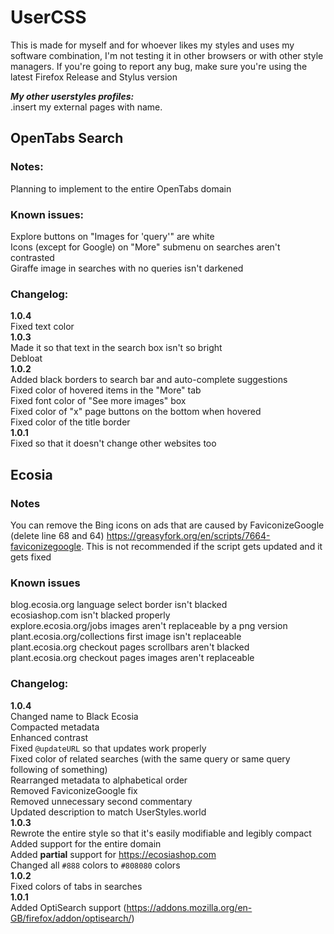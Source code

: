 # UserCSS
This is made for myself and for whoever likes my styles and uses my software combination, I'm not testing it in other browsers or with other style managers. If you're going to report any bug, make sure you're using the latest Firefox Release and Stylus version

***My other userstyles profiles:***<br>
.insert my external pages with name.

## OpenTabs Search
### Notes:
Planning to implement to the entire OpenTabs domain
### Known issues:
Explore buttons on "Images for 'query'" are white<br>
Icons (except for Google) on "More" submenu on searches aren't contrasted<br>
Giraffe image in searches with no queries isn't darkened<br>
### Changelog:
**1.0.4**<br>
Fixed text color<br>
**1.0.3**<br>
Made it so that text in the search box isn't so bright<br>
Debloat<br>
**1.0.2**<br>
Added black borders to search bar and auto-complete suggestions<br>
Fixed color of hovered items in the "More" tab<br>
Fixed font color of "See more images" box<br>
Fixed color of "x" page buttons on the bottom when hovered<br>
Fixed color of the title border<br>
**1.0.1**<br>
Fixed so that it doesn't change other websites too
## Ecosia
### Notes
You can remove the Bing icons on ads that are caused by FaviconizeGoogle (delete line 68 and 64) https://greasyfork.org/en/scripts/7664-faviconizegoogle. This is not recommended if the script gets updated and it gets fixed
### Known issues
blog.ecosia.org language select border isn't blacked<br>
ecosiashop.com isn't blacked properly<br>
explore.ecosia.org/jobs images aren't replaceable by a png version<br>
plant.ecosia.org/collections first image isn't replaceable<br>
plant.ecosia.org checkout pages scrollbars aren't blacked<br>
plant.ecosia.org checkout pages images aren't replaceable
### Changelog:
**1.0.4**<br>
Changed name to Black Ecosia<br>
Compacted metadata<br>
Enhanced contrast<br>
Fixed `@updateURL` so that updates work properly<br>
Fixed color of related searches (with the same query or same query following of something)<br>
Rearranged metadata to alphabetical order<br>
Removed FaviconizeGoogle fix<br>
Removed unnecessary second commentary<br>
Updated description to match UserStyles.world<br>
**1.0.3**<br>
Rewrote the entire style so that it's easily modifiable and legibly compact<br>
Added support for the entire domain<br>
Added **partial** support for https://ecosiashop.com<br>
Changed all `#888` colors to `#808080` colors<br>
**1.0.2**<br>
Fixed colors of tabs in searches<br>
**1.0.1**<br>
Added OptiSearch support (https://addons.mozilla.org/en-GB/firefox/addon/optisearch/)

